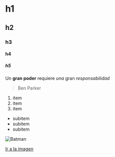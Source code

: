 # h1
## h2
### h3
#### h4
##### h5

Un **gran poder** requiere _una_ gran *responsabilidad*
> Ben Parker

1. item
2. item
3. item
  * subitem
  * subitem
  * subitem
  
  ![Batman](https://www.dccomics.com/sites/default/files/Char_GetToKnow_Batman80_5ca54cb83a27a6.53173051.png)
  
  [Ir a la imagen](https://www.dccomics.com/sites/default/files/Char_GetToKnow_Batman80_5ca54cb83a27a6.53173051.png)

